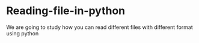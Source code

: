 # Reading-file-in-python
We are going to study how you can read different files with different format using python
